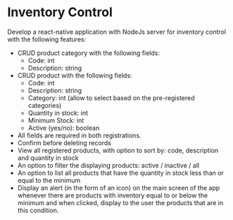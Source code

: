 # Inventory Control

Develop a react-native application with NodeJs server for inventory control with the following features:

- CRUD product category with the following fields:
	- Code: int
	- Description: string
- CRUD product with the following fields:
	- Code: int
	- Description: string
	- Category: int (allow to select based on the pre-registered categories)
	- Quantity in stock: int
	- Minimum Stock: int
	- Active (yes/no): boolean
- All fields are required in both registrations.
- Confirm before deleting records
- View all registered products, with option to sort by: code, description and quantity in stock
- An option to filter the displaying products: active / inactive / all
- An option to list all products that have the quantity in stock less than or equal to the minimum
- Display an alert (in the form of an icon) on the main screen of the app whenever there are products with inventory equal to or below the minimum and when clicked, display to the user the products that are in this condition.
